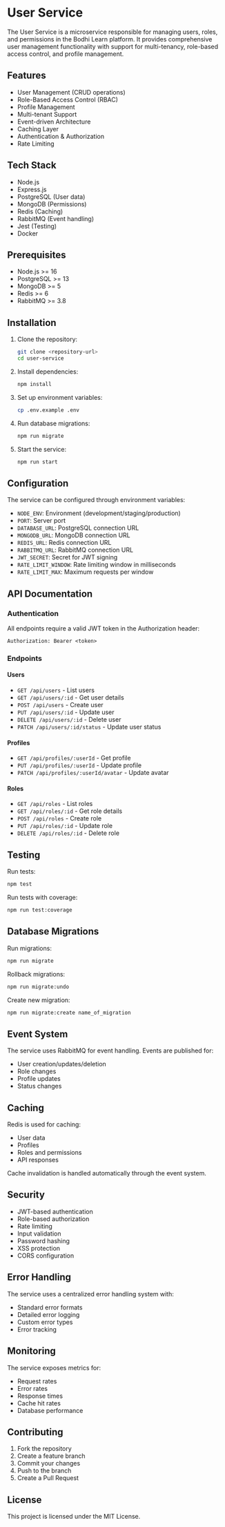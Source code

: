 # User Service

The User Service is a microservice responsible for managing users, roles, and permissions in the Bodhi Learn platform. It provides comprehensive user management functionality with support for multi-tenancy, role-based access control, and profile management.

## Features

- User Management (CRUD operations)
- Role-Based Access Control (RBAC)
- Profile Management
- Multi-tenant Support
- Event-driven Architecture
- Caching Layer
- Authentication & Authorization
- Rate Limiting

## Tech Stack

- Node.js
- Express.js
- PostgreSQL (User data)
- MongoDB (Permissions)
- Redis (Caching)
- RabbitMQ (Event handling)
- Jest (Testing)
- Docker

## Prerequisites

- Node.js >= 16
- PostgreSQL >= 13
- MongoDB >= 5
- Redis >= 6
- RabbitMQ >= 3.8

## Installation

1. Clone the repository:
   ```bash
   git clone <repository-url>
   cd user-service
   ```

2. Install dependencies:
   ```bash
   npm install
   ```

3. Set up environment variables:
   ```bash
   cp .env.example .env
   ```

4. Run database migrations:
   ```bash
   npm run migrate
   ```

5. Start the service:
   ```bash
   npm run start
   ```

## Configuration

The service can be configured through environment variables:

- `NODE_ENV`: Environment (development/staging/production)
- `PORT`: Server port
- `DATABASE_URL`: PostgreSQL connection URL
- `MONGODB_URL`: MongoDB connection URL
- `REDIS_URL`: Redis connection URL
- `RABBITMQ_URL`: RabbitMQ connection URL
- `JWT_SECRET`: Secret for JWT signing
- `RATE_LIMIT_WINDOW`: Rate limiting window in milliseconds
- `RATE_LIMIT_MAX`: Maximum requests per window

## API Documentation

### Authentication

All endpoints require a valid JWT token in the Authorization header:

```
Authorization: Bearer <token>
```

### Endpoints

#### Users

- `GET /api/users` - List users
- `GET /api/users/:id` - Get user details
- `POST /api/users` - Create user
- `PUT /api/users/:id` - Update user
- `DELETE /api/users/:id` - Delete user
- `PATCH /api/users/:id/status` - Update user status

#### Profiles

- `GET /api/profiles/:userId` - Get profile
- `PUT /api/profiles/:userId` - Update profile
- `PATCH /api/profiles/:userId/avatar` - Update avatar

#### Roles

- `GET /api/roles` - List roles
- `GET /api/roles/:id` - Get role details
- `POST /api/roles` - Create role
- `PUT /api/roles/:id` - Update role
- `DELETE /api/roles/:id` - Delete role

## Testing

Run tests:
```bash
npm test
```

Run tests with coverage:
```bash
npm run test:coverage
```

## Database Migrations

Run migrations:
```bash
npm run migrate
```

Rollback migrations:
```bash
npm run migrate:undo
```

Create new migration:
```bash
npm run migrate:create name_of_migration
```

## Event System

The service uses RabbitMQ for event handling. Events are published for:

- User creation/updates/deletion
- Role changes
- Profile updates
- Status changes

## Caching

Redis is used for caching:

- User data
- Profiles
- Roles and permissions
- API responses

Cache invalidation is handled automatically through the event system.

## Security

- JWT-based authentication
- Role-based authorization
- Rate limiting
- Input validation
- Password hashing
- XSS protection
- CORS configuration

## Error Handling

The service uses a centralized error handling system with:

- Standard error formats
- Detailed error logging
- Custom error types
- Error tracking

## Monitoring

The service exposes metrics for:

- Request rates
- Error rates
- Response times
- Cache hit rates
- Database performance

## Contributing

1. Fork the repository
2. Create a feature branch
3. Commit your changes
4. Push to the branch
5. Create a Pull Request

## License

This project is licensed under the MIT License.
